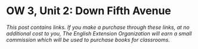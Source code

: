
# OW 3, Unit 2: Down Fifth Avenue
*This post contains links. If you make a purchase through these links, at no additional cost to you, The English Extension Organization will earn a small commission which will be used to purchase books for classrooms.*

<!--stackedit_data:
eyJoaXN0b3J5IjpbMTE0MzA0ODY5OF19
-->